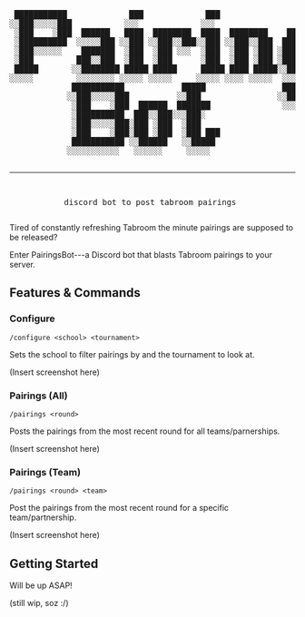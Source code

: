 <div align="center">
<pre>
 ███████████             ███             ███                             
░░███░░░░░███           ░░░             ░░░                              
 ░███    ░███  ██████   ████  ████████  ████  ████████    ███████  █████ 
 ░██████████  ░░░░░███ ░░███ ░░███░░███░░███ ░░███░░███  ███░░███ ███░░  
 ░███░░░░░░    ███████  ░███  ░███ ░░░  ░███  ░███ ░███ ░███ ░███░░█████ 
 ░███         ███░░███  ░███  ░███      ░███  ░███ ░███ ░███ ░███ ░░░░███
 █████       ░░████████ █████ █████     █████ ████ █████░░███████ ██████ 
░░░░░         ░░░░░░░░ ░░░░░ ░░░░░     ░░░░░ ░░░░ ░░░░░  ░░░░░███░░░░░░  
             ███████████            █████                ███ ░███        
            ░░███░░░░░███          ░░███                ░░██████         
             ░███    ░███  ██████  ███████               ░░░░░░          
             ░██████████  ███░░███░░░███░                                
             ░███░░░░░███░███ ░███  ░███                                 
             ░███    ░███░███ ░███  ░███ ███                             
             ███████████ ░░██████   ░░█████                              
            ░░░░░░░░░░░   ░░░░░░     ░░░░░                               

---------------------------------------------------------------------------
discord bot to post tabroom pairings
</pre>
</div>

Tired of constantly refreshing Tabroom the minute pairings are supposed to be released?

Enter PairingsBot---a Discord bot that blasts Tabroom pairings to your server.

<!-- <details>

<summary>Table of Contents</summary>

pfft you thought i had time to implement this. will do once i write more stuff sorry

</details> -->

## Features & Commands

### Configure
```
/configure <school> <tournament>
```

Sets the school to filter pairings by and the tournament to look at.

(Insert screenshot here)

### Pairings (All)
```
/pairings <round>
```

Posts the pairings from the most recent round for all teams/parnerships.

(Insert screenshot here)

### Pairings (Team)
```
/pairings <round> <team>
```

Post the pairings from the most recent round for a specific team/partnership.

(Insert screenshot here)

## Getting Started
Will be up ASAP!

(still wip, soz :/)